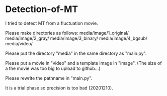# Detection-of-MT
I tried to detect MT from a fluctuation movie.

Please make directories as follows:
media/image/1_original/
media/image/2_gray/
media/image/3_binary/
media/image/4_bgsub/
media/video/

Please put the directory "media" in the same directory as "main.py".

Please put a movie in "video" and a template image in "image".
(The size of a the movie was too big to upload to github...)

Please rewrite the pathname in "main.py".

It is a trial phase so precision is too bad (20201210).
